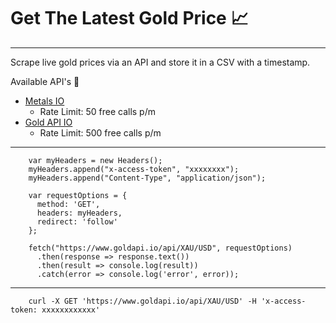 # Get The Latest Gold Price :chart_with_upwards_trend:

---

Scrape live gold prices via an API and store it in a CSV with a timestamp.

Available API's :electric_plug:
- [Metals IO](https://metals-api.com/)
    - Rate Limit: 50 free calls p/m
- [Gold API IO](https://www.goldapi.io/)
    - Rate Limit: 500 free calls p/m
    
----------------------------

        var myHeaders = new Headers();
        myHeaders.append("x-access-token", "xxxxxxxx");
        myHeaders.append("Content-Type", "application/json");

        var requestOptions = {
          method: 'GET',
          headers: myHeaders,
          redirect: 'follow'
        };

        fetch("https://www.goldapi.io/api/XAU/USD", requestOptions)
          .then(response => response.text())
          .then(result => console.log(result))
          .catch(error => console.log('error', error));
          
--------------------------

        curl -X GET 'https://www.goldapi.io/api/XAU/USD' -H 'x-access-token: xxxxxxxxxxxx'
